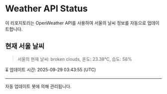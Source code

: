 
# Weather API Status

이 리포지토리는 OpenWeather API를 사용하여 서울의 날씨 정보를 자동으로 업데이트합니다.

## 현재 서울 날씨
> 서울의 현재 날씨: broken clouds, 온도: 23.38°C, 습도: 58%

⏳ 업데이트 시간: 2025-09-29 03:43:55 (UTC)

---
자동 업데이트 봇에 의해 관리됩니다.
